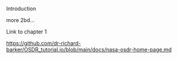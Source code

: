 Introduction

more 2bd...

Link to chapter 1

https://github.com/dr-richard-barker/OSDR_tutorial.io/blob/main/docs/nasa-osdr-home-page.md

